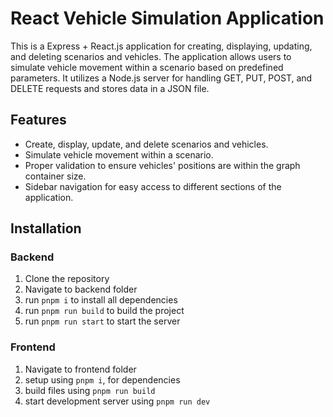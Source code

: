
# React Vehicle Simulation Application

This is a Express + React.js application for creating, displaying, updating, and deleting scenarios and vehicles. The application allows users to simulate vehicle movement within a scenario based on predefined parameters. It utilizes a Node.js server for handling GET, PUT, POST, and DELETE requests and stores data in a JSON file.

## Features

- Create, display, update, and delete scenarios and vehicles.
- Simulate vehicle movement within a scenario.
- Proper validation to ensure vehicles' positions are within the graph container size.
- Sidebar navigation for easy access to different sections of the application.

## Installation

### Backend
1. Clone the repository
2. Navigate to backend folder
3. run  `pnpm i` to install all dependencies
4. run `pnpm run build` to build the project
5. run `pnpm run start` to start the server

### Frontend
1. Navigate to frontend folder
2. setup using `pnpm i`, for dependencies
3. build files using `pnpm run build`
4. start development server using `pnpm run dev`